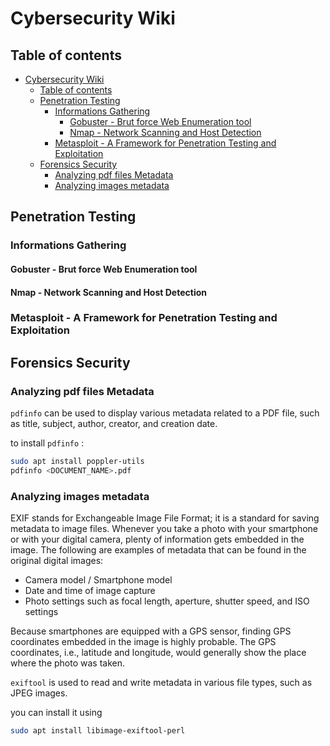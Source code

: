 # Cybersecurity Wiki

## Table of contents

- [Cybersecurity Wiki](#cybersecurity-wiki)
  - [Table of contents](#table-of-contents)
  - [Penetration Testing](#penetration-testing)
    - [Informations Gathering](#informations-gathering)
      - [Gobuster - Brut force Web Enumeration tool](#gobuster---brut-force-web-enumeration-tool)
      - [Nmap - Network Scanning and Host Detection](#nmap---network-scanning-and-host-detection)
    - [Metasploit - A Framework for Penetration Testing and Exploitation](#metasploit---a-framework-for-penetration-testing-and-exploitation)
  - [Forensics Security](#forensics-security)
    - [Analyzing pdf files Metadata](#analyzing-pdf-files-metadata)
    - [Analyzing images metadata](#analyzing-images-metadata)

## Penetration Testing

### Informations Gathering

#### Gobuster - Brut force Web Enumeration tool

#### Nmap - Network Scanning and Host Detection

### Metasploit - A Framework for Penetration Testing and Exploitation

## Forensics Security

### Analyzing pdf files Metadata

```pdfinfo``` can be used to display various metadata related to a PDF file, such as title, subject, author, creator, and creation date.

to install ```pdfinfo``` :

```bash
sudo apt install poppler-utils
pdfinfo <DOCUMENT_NAME>.pdf
```

### Analyzing images metadata

EXIF stands for Exchangeable Image File Format; it is a standard for saving metadata to image files. Whenever you take a photo with your smartphone or with your digital camera, plenty of information gets embedded in the image. The following are examples of metadata that can be found in the original digital images:

* Camera model / Smartphone model
* Date and time of image capture
* Photo settings such as focal length, aperture, shutter speed, and ISO settings

Because smartphones are equipped with a GPS sensor, finding GPS coordinates embedded in the image is highly probable. The GPS coordinates, i.e., latitude and longitude, would generally show the place where the photo was taken.

```exiftool``` is used to read and write metadata in various file types, such as JPEG images.

you can install it using 

```bash
sudo apt install libimage-exiftool-perl
```
